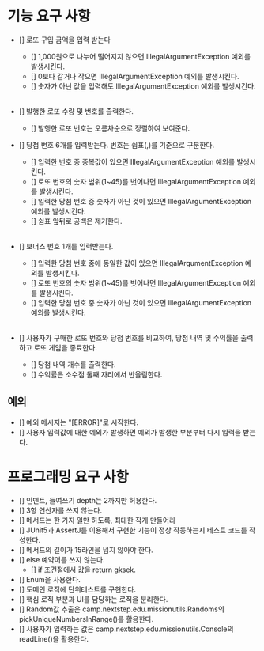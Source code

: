 # 기능 요구 사항
- [] 로또 구입 금액을 입력 받는다
  - [] 1,000원으로 나누어 떨어지지 않으면 IllegalArgumentException 예외를 발생시킨다.
  - [] 0보다 같거나 작으면 IllegalArgumentException 예외를 발생시킨다.
  - [] 숫자가 아닌 값을 입력해도 IllegalArgumentException 예외를 발생시킨다.
</br></br>
- [] 발행한 로또 수량 및 번호를 출력한다.
  - [] 발행한 로또 번호는 오름차순으로 정렬하여 보여준다.

- [] 당첨 번호 6개를 입력받는다. 번호는 쉼표(,)를 기준으로 구분한다.
  - [] 입력한 번호 중 중복값이 있으면 IllegalArgumentException 예외를 발생시킨다.
  - [] 로또 번호의 숫자 범위(1~45)를 벗어나면 IllegalArgumentException 예외를 발생시킨다.
  - [] 입력한 당첨 번호 중 숫자가 아닌 것이 있으면 IllegalArgumentException 예외를 발생시킨다.
  - [] 쉼표 앞뒤로 공백은 제거한다.
    </br></br>
- [] 보너스 번호 1개를 입력받는다.
  - [] 입력한 당첨 번호 중에 동일한 값이 있으면 IllegalArgumentException 예외를 발생시킨다.
  - [] 로또 번호의 숫자 범위(1~45)를 벗어나면 IllegalArgumentException 예외를 발생시킨다.
  - [] 입력한 당첨 번호 중 숫자가 아닌 것이 있으면 IllegalArgumentException 예외를 발생시킨다.
</br></br>
- [] 사용자가 구매한 로또 번호와 당첨 번호를 비교하여, 당첨 내역 및 수익률을 출력하고 로또 게임을 종료한다.
  - [] 당첨 내역 개수를 출력한다.
  - [] 수익률은 소수점 둘째 자리에서 반올림한다.
## 예외
- [] 예외 메시지는 "[ERROR]"로 시작한다.
- [] 사용자 입력값에 대한 예외가 발생하면 예외가 발생한 부분부터 다시 입력을 받는다. 

# 프로그래밍 요구 사항
- [] 인덴트, 들여쓰기 depth는 2까지만 허용한다.
- [] 3항 연산자를 쓰지 않는다.
- [] 메서드는 한 가지 일만 하도록, 최대한 작게 만들어라
- [] JUnit5과 AssertJ를 이용해서 구현한 기능이 정상 작동하는지 테스트 코드를 작성한다.
- [] 메서드의 길이가 15라인을 넘지 않아야 한다.
- [] else 예약어를 쓰지 않는다.
  - [] if 조건절에서 값을 return gksek.
- [] Enum을 사용한다.
- [] 도메인 로직에 단위테스트를 구현한다.
- [] 핵심 로직 부분과 UI를 담당하는 로직을 분리한다.
- [] Random값 추출은 camp.nextstep.edu.missionutils.Randoms의 pickUniqueNumbersInRange()를 활용한다.
- [] 사용자가 입력하는 값은 camp.nextstep.edu.missionutils.Console의 readLine()을 활용한다.